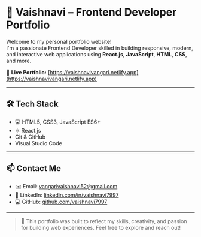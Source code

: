 # 💼 Vaishnavi  – Frontend Developer Portfolio

Welcome to my personal portfolio website!  
I'm a passionate Frontend Developer skilled in building responsive, modern, and interactive web applications using **React.js**, **JavaScript**, **HTML**, **CSS**, and more.

🔗 **Live Portfolio:** [https://vaishnavivangari.netlify.app](https://vaishnavivangari.netlify.app)

---

## 🛠️ Tech Stack

- 💻 HTML5, CSS3, JavaScript ES6+
- ⚛️ React.js
-  Git & GitHub
-  Visual Studio Code


---

## 📫 Contact Me

- ✉️ Email: [vangarivaishnavi52@gmail.com](mailto:vangarivaishnavi52@gmail.com)  
- 🔗 LinkedIn: [linkedin.com/in/vaishnavi7997](https://www.linkedin.com/in/vaishnavi7997/)  
- 💻 GitHub: [github.com/vaishnavi7997](https://github.com/vaishnavi7997)

---

> 🚀 This portfolio was built to reflect my skills, creativity, and passion for building web experiences. Feel free to explore and reach out!
